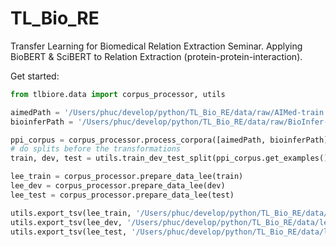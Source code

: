 # TL_Bio_RE
Transfer Learning for Biomedical Relation Extraction Seminar. Applying BioBERT &amp; SciBERT to Relation Extraction (protein-protein-interaction).

Get started:
```python
from tlbiore.data import corpus_processor, utils

aimedPath = '/Users/phuc/develop/python/TL_Bio_RE/data/raw/AIMed-train.xml'
bioinferPath = '/Users/phuc/develop/python/TL_Bio_RE/data/raw/BioInfer-train.xml'

ppi_corpus = corpus_processor.process_corpora([aimedPath, bioinferPath])
# do splits before the transformations
train, dev, test = utils.train_dev_test_split(ppi_corpus.get_examples())

lee_train = corpus_processor.prepare_data_lee(train)
lee_dev = corpus_processor.prepare_data_lee(dev)
lee_test = corpus_processor.prepare_data_lee(test)

utils.export_tsv(lee_train, '/Users/phuc/develop/python/TL_Bio_RE/data/lee/lee-train.tsv')
utils.export_tsv(lee_dev, '/Users/phuc/develop/python/TL_Bio_RE/data/lee/lee-dev.tsv')
utils.export_tsv(lee_test, '/Users/phuc/develop/python/TL_Bio_RE/data/lee/lee-test.tsv')
```